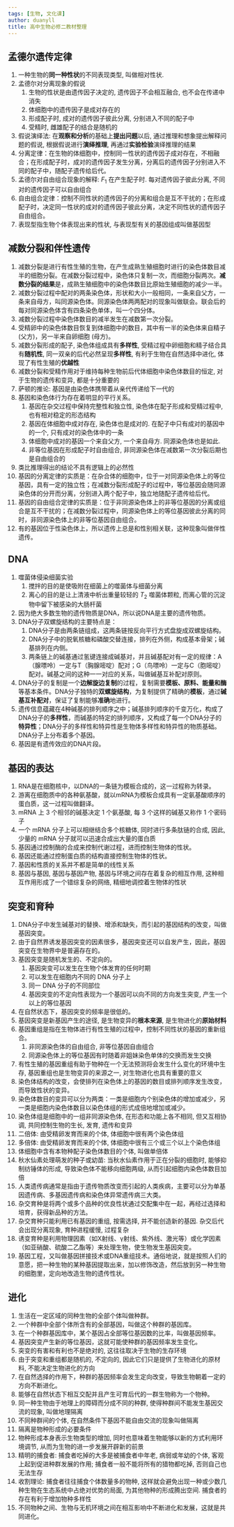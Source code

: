 ```yaml
---
tags: [生物, 文化课]
author: duanyll
title: 高中生物必修二教材整理
---
```


## 孟德尔遗传定律

1. 一种生物的**同一种性状**的不同表现类型, 叫做相对性状.
2. 孟德尔对分离现象的假说
   1. 生物的性状是由遗传因子决定的, 遗传因子不会相互融合, 也不会在传递中消失
   2. 体细胞中的遗传因子是成对存在的
   3. 形成配子时, 成对的遗传因子彼此分离, 分别进入不同的配子中
   4. 受精时, 雌雄配子的结合是随机的
3. 假说演绎法: 在**观察和分析**的基础上**提出问题**以后, 通过推理和想象提出解释问题的假说, 根据假说进行**演绎推理**, 再通过**实验检验**演绎推理的结果
4. 分离定律：在生物的体细胞中，控制同一性状的遗传因子成对存在，不相融合；在形成配子时，成对的遗传因子发生分离，分离后的遗传因子分别进入不同的配子中，随配子遗传给后代。
5. 孟德尔对自由组合现象的解释: $F_1$ 在产生配子时. 每对遗传因子彼此分离, 不同对的遗传因子可以自由组合
6. 自由组合定律：控制不同性状的遗传因子的分离和组合是互不干扰的；在形成配子时，决定同一性状的成对的遗传因子彼此分离，决定不同性状的遗传因子自由组合。
7. 表现型指生物个体表现出来的性状, 与表现型有关的基因组成叫做基因型

## 减数分裂和伴性遗传

1. 减数分裂是进行有性生殖的生物，在产生成熟生殖细胞时进行的染色体数目减半的细胞分裂。在减数分裂过程中，染色体只复制一次，而细胞分裂两次。**减数分裂的结果**是，成熟生殖细胞中的染色体数目比原始生殖细胞的减少一半。
2. 减数分裂过程中配对的两条染色体，形状和大小一般相同，一条来自父方，一条来自母方，叫同源染色体。同源染色体两两配对的现象叫做联会。联会后的每对同源染色体含有四条染色单体，叫一个四分体。
3. 减数分裂过程中染色体数目的减半发生在减数第一次分裂。
4. 受精卵中的染色体数目恢复到体细胞中的数目，其中有一半的染色体来自精子 (父方)，另一半来自卵细胞 (母方)。
5. 减数分裂形成的配子, 染色体组成具有**多样性**, 受精过程中卵细胞和精子结合具有**随机性**, 同一双亲的后代必然呈现**多样性**, 有利于生物在自然选择中进化, 体现了有性生殖的**优越性**
6. 减数分裂和受精作用对于维持每种生物前后代体细胞中染色体数目的恒定, 对于生物的遗传和变异, 都是十分重要的
7. 萨顿的推论: 基因是由染色体携带着从亲代传递给下一代的
8. 基因和染色体行为存在着明显的平行关系。
    1. 基因在杂交过程中保持完整性和独立性, 染色体在配子形成和受精过程中, 也有相对稳定的形态结构
    2. 基因在体细胞中成对存在, 染色体也是成对的. 在配子中只有成对的基因中的一个, 只有成对的染色体中的一条
    3. 体细胞中成对的基因一个来自父方, 一个来自母方. 同源染色体也是如此.
    4. 非等位基因在形成配子时自由组合, 非同源染色体在减数第一次分裂后期也是自由组合的
9. 类比推理得出的结论不具有逻辑上的必然性
10. 基因的分离定律的实质是：在杂合体的细胞中，位于一对同源染色体上的等位基因，具有一定的独立性；在减数分裂形成配子的过程中，等位基因会随同源染色体的分开而分离，分别进入两个配子中，独立地随配子遗传给后代。
11. 基因的自由组合定律的实质是：位于非同源染色体上的非等位基因的分离或组合是互不干扰的；在减数分裂过程中，同源染色体上的等位基因彼此分离的同时，非同源染色体上的非等位基因自由组合。
12. 有的基因位于性染色体上，所以遗传上总是和性别相关联，这种现象叫做伴性遗传。

## DNA

1. 噬菌体侵染细菌实验
   1. 搅拌的目的是使吸附在细菌上的噬菌体与细菌分离
   2. 离心的目的是让上清液中析出重量较轻的 $T_2$ 噬菌体颗粒, 而离心管的沉淀物中留下被感染的大肠杆菌
2. 因为绝大多数生物的遗传物质是DNA，所以说DNA是主要的遗传物质。
3. DNA分子双螺旋结构的主要特点是：
   1. DNA分子是由两条链组成，这两条链按反向平行方式盘旋成双螺旋结构。
   2. DNA分子中的脱氧核糖和磷酸交替连接，排列在外侧，构成基本骨架；碱基排列在内侧。
   3. 两条链上的碱基通过氢键连接成碱基对，并且碱基配对有一定的规律：A（腺嘌呤）一定与T（胸腺嘧啶）配对；G（鸟嘌呤）一定与C（胞嘧啶）配对。碱基之间的这种一一对应的关系，叫做碱基互补配对原则。
4. DNA分子的复制是一个**边解旋边复制**的过程，复制需要**模板、原料、能量和酶**等基本条件。DNA分子独特的**双螺旋结构**，为复制提供了精确的**模板**，通过**碱基互补配对**，保证了复制能够**准确**地进行。
5. 遗传信息蕴藏在4种碱基的排列顺序之中；碱基排列顺序的千变万化，构成了DNA分子的**多样性**，而碱基的特定的排列顺序，又构成了每一个DNA分子的**特异性**；DNA分子的多样性和特异性是生物体多样性和特异性的物质基础。DNA分子上分布着多个基因。
6. 基因是有遗传效应的DNA片段。

## 基因的表达

1. RNA是在细胞核中，以DNA的一条链为模板合成的，这一过程称为转录。
2. 游离在细胞质中的各种氨基酸，就以mRNA为模板合成具有一定氨基酸顺序的蛋白质，这一过程叫做翻译。
3. mRNA 上 3 个相邻的碱基决定 1 个氨基酸, 每 3 个这样的碱基又称作 1 个密码子
4. 一个 mRNA 分子上可以相继结合多个核糖体, 同时进行多条肽链的合成, 因此, 少量的 mRNA 分子就可以迅速合成出大量的蛋白质
5. 基因通过控制酶的合成来控制代谢过程，进而控制生物体的性状。
6. 基因还能通过控制蛋白质的结构直接控制生物体的性状。
7. 基因和性质的关系并不都是简单的线性关系
8. 基因与基因, 基因与基因产物, 基因与环境之间存在着复杂的相互作用, 这种相互作用形成了一个错综复杂的网络, 精细地调控着生物体的性状

## 突变和育种

1. DNA分子中发生碱基对的替换、增添和缺失，而引起的基因结构的改变，叫做基因突变。
2. 由于自然界诱发基因突变的因素很多，基因突变还可以自发产生，因此，基因突变在生物界中是普遍存在的。
3. 基因突变是随机发生的、不定向的。
    1. 基因突变可以发生在生物个体发育的任何时期
    2. 可以发生在细胞内不同的 DNA 分子上
    3. 同一 DNA 分子的不同部位
    4. 基因突变的不定向性表现为一个基因可以向不同的方向发生突变, 产生一个以上的等位基因
4. 在自然状态下，基因突变的频率是很低的。
5. 基因突变是新基因产生的途径, 是生物变异的**根本来源**, 是生物进化的**原始材料**
6. 基因重组是指在生物体进行有性生殖的过程中，控制不同性状的基因的重新组合。
    1. 非同源染色体的自由组合, 非等位基因自由组合
    2. 同源染色体上的等位基因有时随着非姐妹染色单体的交换而发生交换
7. 有性生殖的基因重组有助于物种在一个无法预测将会发生什么变化的环境中生存, 基因重组也是生物变异的来源之一, 对生物进化也具有重要的意义
8. 染色体结构的改变，会使排列在染色体上的基因的数目或排列顺序发生改变，而导致性状的变异。
9. 染色体数目的变异可以分为两类：一类是细胞内个别染色体的增加或减少，另一类是细胞内染色体数目以染色体组的形式成倍地增加或减少。
10. 染色体组是细胞中的一组非同源染色体, 在形态和功能上各不相同, 但又互相协调, 共同控制生物的生长, 发育, 遗传和变异
11. 二倍体: 由受精卵发育而来的个体, 体细胞中很有两个染色体组
12. 多倍体: 由受精卵发育而来的个体, 体细胞中很有三个或三个以上个染色体组
13. 体细胞中含有本物种配子染色体数目的个体, 叫做单倍体
14. 秋水仙素处理萌发的种子或幼苗: 当秋水仙素作用于正在分裂的细胞时, 能够抑制纺锤体的形成, 导致染色体不能移向细胞两级, 从而引起细胞内染色体数目加倍
15. 人类遗传病通常是指由于遗传物质改变而引起的人类疾病，主要可以分为单基因遗传病、多基因遗传病和染色体异常遗传病三大类。
16. 杂交育种是将两个或多个品种的优良性状通过交配集中在一起，再经过选择和培育，获得新品种的方法。
17. 杂交育种只能利用已有基因的重组, 按需选择, 并不能创造新的基因. 杂交后代会出现分离现象, 育种进程缓慢, 过程复杂
18. 诱变育种是利用物理因素（如X射线、γ射线、紫外线、激光等）或化学因素（如亚硝酸、硫酸二乙酯等）来处理生物，使生物发生基因突变。
19. 基因工程，又叫做基因拼接技术或DNA重组技术。通俗地说，就是按照人们的意愿，把一种生物的某种基因提取出来，加以修饰改造，然后放到另一种生物的细胞里，定向地改造生物的遗传性状。

## 进化

1. 生活在一定区域的同种生物的全部个体叫做种群。
2. 一个种群中全部个体所含有的全部基因，叫做这个种群的基因库。
3. 在一个种群基因库中，某个基因占全部等位基因数的比率，叫做基因频率。
4. 基因突变产生新的等位基因，这就可能使种群的基因频率发生变化。
5. 突变的有害和有利也不是绝对的, 这往往取决于生物的生存环境
6. 由于突变和重组都是随机的, 不定向的, 因此它们只是提供了生物进化的原材料, 不能决定生物进化的方向
7. 在自然选择的作用下，种群的基因频率会发生定向改变，导致生物朝着一定的方向不断进化。
8. 能够在自然状态下相互交配并且产生可育后代的一群生物称为一个物种。
9. 同一种生物由于地理上的障碍而分成不同的种群, 使得种群间不能发生基因交流的现象, 叫做地理隔离
10. 不同种群间的个体, 在自然条件下基因不能自由交流的现象叫做隔离
11. 隔离是物种形成的必要条件
12. 物种形成本身表示生物类型的增加, 同时也意味着生物能够以新的方式利用环境调节, 从而为生物的进一步发展开辟新的前景
13. 精明的捕食者: 捕食者吃掉的大多是被捕食者中年老, 病弱或年幼的个体, 客观上起到促进种群发展的作用; 捕食者一般不能将所有的猎物都吃掉, 否则自己也无法生存
14. 收割理论: 捕食者往往捕食个体数量多的物种, 这样就会避免出现一种或少数几种生物在生态系统中占绝对优势的局面, 为其他物种的形成腾出空间. 捕食者的存在有利于增加物种多样性
15. 不同物种之间、生物与无机环境之间在相互影响中不断进化和发展，这就是共同进化。
 